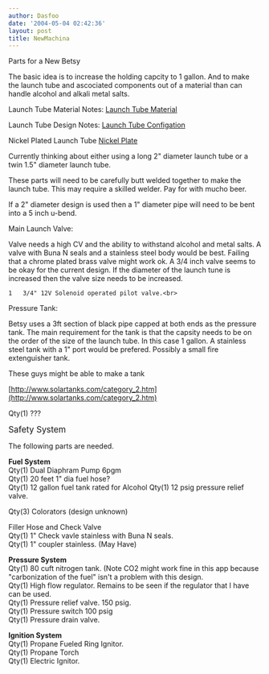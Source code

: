 ```yaml
---
author: Dasfoo
date: '2004-05-04 02:42:36'
layout: post
title: NewMachina
---
```


Parts for a New Betsy

The basic idea is to increase the holding capcity to 1 gallon.  And to make the launch tube and ascociated components out of a material than can handle alcohol and alkali metal salts.

Launch Tube Material Notes: [Launch Tube Material](Launch_Tube_Material.html)<br>

Launch Tube Design Notes: [Launch Tube Configation](Launch_Tube_Configation.html)<br>

Nickel Plated Launch Tube [Nickel Plate](Nickel_Plate.html)

Currently thinking about either using a long 2" diameter launch tube or a twin 1.5" diameter launch tube.

These parts will need to be carefully butt welded together to make the launch tube.  This may require a skilled welder.  Pay for with mucho beer.  

If a 2" diameter design is used then a 1" diameter pipe will need to be bent into a 5 inch u-bend.

Main Launch Valve:<br>

Valve needs a high CV and the ability to withstand alcohol and metal salts.  A valve with Buna N seals and a stainless steel body would be best.  Failing that a chrome plated brass valve might work ok.  A 3/4 inch valve seems to be okay for the current design.  If the diameter of the launch tune is increased then the valve size needs to be increased.

    1   3/4" 12V Solenoid operated pilot valve.<br>

Pressure Tank:<br>

Betsy uses a 3ft section of black pipe capped at both ends as the pressure tank.  The main requirement for the tank is that the capsity needs to be on the order of the size of the launch tube.  In this case 1 gallon.  A stainless steel tank with a 1" port would be prefered.  Possibly a small fire extenguisher tank.

These guys might be able to make a tank

[http://www.solartanks.com/category_2.htm](http://www.solartanks.com/category_2.htm)

Qty(1)   ???

<big>Safety System</big>

The following parts are needed.

<b>Fuel System</b><br>
Qty(1)   Dual Diaphram Pump 6pgm<br>
Qty(1)   20 feet 1" dia fuel hose?<br>
Qty(1)   12 gallon fuel tank rated for Alcohol
Qty(1)   12 psig pressure relief valve.

Qty(3)   Colorators (design unknown)

Filler Hose and Check Valve<br>
Qty(1)   1" Check vavle stainless with Buna N seals.<br>
Qty(1)   1" coupler stainless.  (May Have)<br>

<b>Pressure System</b><br>
Qty(1)   80 cuft nitrogen tank.  (Note CO2 might work fine in this app because "carbonization of the fuel" isn't a problem with this design.<br>
Qty(1)   High flow regulator.  Remains to be seen if the regulator that I have can be used.<br>
Qty(1)   Pressure relief valve.  150 psig.<br>
Qty(1)   Pressure switch 100 psig<br>
Qty(1)   Pressure drain valve.<br>

<b>Ignition System</b><br>
Qty(1)   Propane Fueled Ring Ignitor.<br>
Qty(1)   Propane Torch<br>
Qty(1)   Electric Ignitor.<br>
